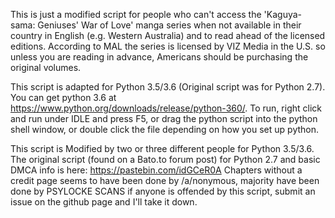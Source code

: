 This is just a modified script for people who can't access the 'Kaguya-sama: Geniuses' War of Love' manga series when not available in their country in English (e.g. Western Australia) and to read ahead of the licensed editions. According to MAL the series is licensed by VIZ Media in the U.S. so unless you are reading in advance, Americans should be purchasing the original volumes.

This script is adapted for Python 3.5/3.6 (Original script was for Python 2.7). You can get python 3.6 at https://www.python.org/downloads/release/python-360/. To run, right click and run under IDLE and press F5, or drag the python script into the python shell window, or double click the file depending on how you set up python.

This script is Modified by two or three different people for Python 3.5/3.6. The original script (found on a Bato.to forum post) for Python 2.7 and basic DMCA info is here:
https://pastebin.com/idGCeR0A
Chapters without a credit page seems to have been done by /a/nonymous, majority have been done by PSYLOCKE SCANS
if anyone is offended by this script, submit an issue on the github page and I'll take it down.
